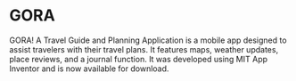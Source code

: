 # GORA
GORA! A Travel Guide and Planning Application is a mobile app designed to assist travelers with their travel plans. It features maps, weather updates, place reviews, and a journal function.
It was developed using MIT App Inventor and is now available for download.
